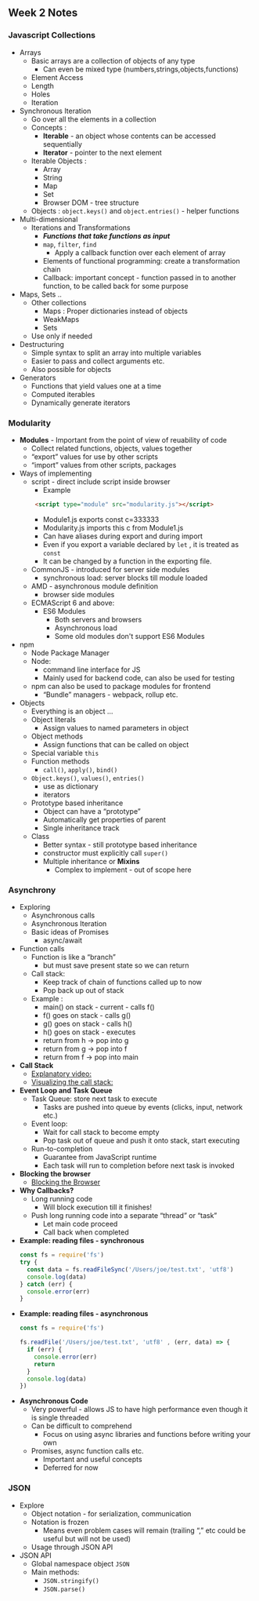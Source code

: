 ## Week 2 Notes

### Javascript Collections 
* Arrays
  - Basic arrays are a collection of objects of any type
      - Can even be mixed type (numbers,strings,objects,functions)
  - Element Access
  - Length
  - Holes
  - Iteration
* Synchronous Iteration 
  - Go over all the elements in a collection
  - Concepts :
      - **Iterable** - an object whose contents can be accessed sequentially 
      - **Iterator** - pointer to the next element
  - Iterable Objects :
      - Array
      - String
      - Map
      - Set
      - Browser DOM - tree structure
   - Objects : `object.keys()` and `object.entries()` - helper functions
* Multi-dimensional
  - Iterations and Transformations
    - ***Functions that take functions as input***
    - `map`, `filter`, `find`
      - Apply a callback function over each element of array
    - Elements of functional programming: create a transformation chain
    - Callback: important concept - function passed in to another function, to be called back for some purpose
* Maps, Sets ..
  - Other collections 
    - Maps : Proper dictionaries instead of objects
    - WeakMaps
    - Sets
  - Use only if needed
* Destructuring
  - Simple syntax to split an array into multiple variables
  - Easier to pass and collect arguments etc.
  - Also possible for objects
* Generators
  - Functions that yield values one at a time
  - Computed iterables
  - Dynamically generate iterators

### Modularity 
* **Modules** - Important from the point of view of reuability of code 
  - Collect related functions, objects, values together
  - “export” values for use by other scripts
  - “import” values from other scripts, packages
* Ways of implementing
  - script - direct include script inside browser
    - Example
    ```html
     <script type="module" src="modularity.js"></script> 
    ```
      - Module1.js exports const c=333333
      - Modularity.js imports this c from Module1.js
      - Can have aliases during export and during import 
      - Even if you export a variable declared by `let` , it is treated as `const`
      - It can be changed by a function in the exporting file.
  - CommonJS - introduced for server side modules
    - synchronous load: server blocks till module loaded
  - AMD - asynchronous module definition
    - browser side modules
  - ECMAScript 6 and above:
    - ES6 Modules
      - Both servers and browsers
      - Asynchronous load
      - Some old modules don't support ES6 Modules
* npm
  - Node Package Manager
  - Node:
    - command line interface for JS
    - Mainly used for backend code, can also be used for testing
  - npm can also be used to package modules for frontend
    - “Bundle” managers - webpack, rollup etc.
* Objects
  - Everything is an object …
  - Object literals
    - Assign values to named parameters in object
  - Object methods
    - Assign functions that can be called on object
  - Special variable `this`
  - Function methods
    - `call()`, `apply()`, `bind()`
  - `Object.keys()`, `values()`, `entries()`
    - use as dictionary
    - iterators
  - Prototype based inheritance
    - Object can have a “prototype”
    - Automatically get properties of parent
    - Single inheritance track
  - Class
    - Better syntax - still prototype based inheritance
    - constructor must explicitly call `super()`
    - Multiple inheritance or **Mixins**
      - Complex to implement - out of scope here

### Asynchrony
* Exploring
  - Asynchronous calls
  - Asynchronous Iteration
  - Basic ideas of Promises
    - async/await
* Function calls
  - Function is like a “branch”
    - but must save present state so we can return
  - Call stack:
    - Keep track of chain of functions called up to now
    - Pop back up out of stack
  - Example :
    - main() on stack - current - calls f()
    - f() goes on stack - calls g()
    - g() goes on stack - calls h()
    - h() goes on stack - executes
    - return from h -> pop into g
    - return from g -> pop into f
    - return from f -> pop into main
* **Call Stack**
   - [Explanatory video:](https://vimeo.com/96425312)
   - [Visualizing the call stack:](http://latentflip.com/loupe/)
* **Event Loop and Task Queue**
   - Task Queue: store next task to execute
      - Tasks are pushed into queue by events (clicks, input, network etc.)
   - Event loop:
      - Wait for call stack to become empty
      - Pop task out of queue and push it onto stack, start executing
   - Run-to-completion
      - Guarantee from JavaScript runtime
      - Each task will run to completion before next task is invoked
* **Blocking the browser**
  - [Blocking the Browser](https://exploringjs.com/impatient-js/ch_async-js.html#how-to-avoid-blocking-the-javascript-process)
* **Why Callbacks?**
  - Long running code
    - Will block execution till it finishes!
  - Push long running code into a separate “thread” or “task”
    - Let main code proceed
    - Call back when completed
* **Example: reading files - synchronous**
  ```javascript
  const fs = require('fs')
  try {
    const data = fs.readFileSync('/Users/joe/test.txt', 'utf8')
    console.log(data)
  } catch (err) {
    console.error(err)
  }
  ```
* **Example: reading files - asynchronous**
  ```javascript
  const fs = require('fs')
  
  fs.readFile('/Users/joe/test.txt', 'utf8' , (err, data) => {
    if (err) {
      console.error(err)
      return
    }
    console.log(data)
  })
  ```
* **Asynchronous Code**
  - Very powerful - allows JS to have high performance even though it is single threaded
  - Can be difficult to comprehend
    - Focus on using async libraries and functions before writing your own
  - Promises, async function calls etc.
    - Important and useful concepts
    - Deferred for now
### JSON
* Explore
  - Object notation - for serialization, communication
  - Notation is frozen
    - Means even problem cases will remain (trailing “,” etc could be useful but will not be used)
  - Usage through JSON API
* JSON API
  - Global namespace object `JSON`
  - Main methods:
    - `JSON.stringify()`
    - `JSON.parse()`
